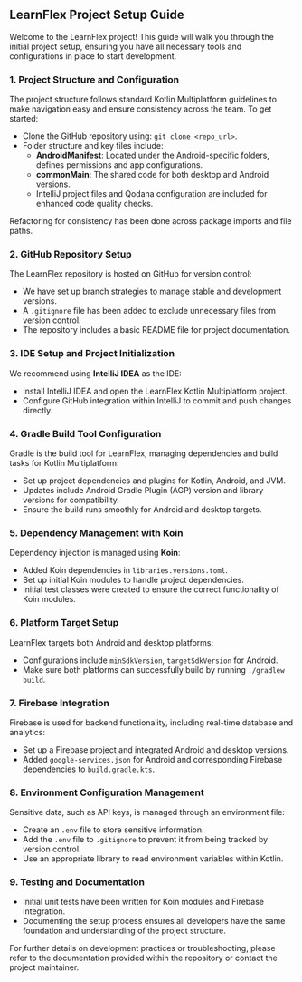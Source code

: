 ## LearnFlex Project Setup Guide

Welcome to the LearnFlex project! This guide will walk you through the initial project setup, ensuring you have all
necessary tools and configurations in place to start development.

### 1. **Project Structure and Configuration**

The project structure follows standard Kotlin Multiplatform guidelines to make navigation easy and ensure consistency
across the team. To get started:

- Clone the GitHub repository using: `git clone <repo_url>`.
- Folder structure and key files include:
    - **AndroidManifest**: Located under the Android-specific folders, defines permissions and app configurations.
    - **commonMain**: The shared code for both desktop and Android versions.
    - IntelliJ project files and Qodana configuration are included for enhanced code quality checks.

Refactoring for consistency has been done across package imports and file paths.

### 2. **GitHub Repository Setup**

The LearnFlex repository is hosted on GitHub for version control:

- We have set up branch strategies to manage stable and development versions.
- A `.gitignore` file has been added to exclude unnecessary files from version control.
- The repository includes a basic README file for project documentation.

### 3. **IDE Setup and Project Initialization**

We recommend using **IntelliJ IDEA** as the IDE:

- Install IntelliJ IDEA and open the LearnFlex Kotlin Multiplatform project.
- Configure GitHub integration within IntelliJ to commit and push changes directly.

### 4. **Gradle Build Tool Configuration**

Gradle is the build tool for LearnFlex, managing dependencies and build tasks for Kotlin Multiplatform:

- Set up project dependencies and plugins for Kotlin, Android, and JVM.
- Updates include Android Gradle Plugin (AGP) version and library versions for compatibility.
- Ensure the build runs smoothly for Android and desktop targets.

### 5. **Dependency Management with Koin**

Dependency injection is managed using **Koin**:

- Added Koin dependencies in `libraries.versions.toml`.
- Set up initial Koin modules to handle project dependencies.
- Initial test classes were created to ensure the correct functionality of Koin modules.

### 6. **Platform Target Setup**

LearnFlex targets both Android and desktop platforms:

- Configurations include `minSdkVersion`, `targetSdkVersion` for Android.
- Make sure both platforms can successfully build by running `./gradlew build`.

### 7. **Firebase Integration**

Firebase is used for backend functionality, including real-time database and analytics:

- Set up a Firebase project and integrated Android and desktop versions.
- Added `google-services.json` for Android and corresponding Firebase dependencies to `build.gradle.kts`.

### 8. **Environment Configuration Management**

Sensitive data, such as API keys, is managed through an environment file:

- Create an `.env` file to store sensitive information.
- Add the `.env` file to `.gitignore` to prevent it from being tracked by version control.
- Use an appropriate library to read environment variables within Kotlin.

### 9. **Testing and Documentation**

- Initial unit tests have been written for Koin modules and Firebase integration.
- Documenting the setup process ensures all developers have the same foundation and understanding of the project
  structure.

For further details on development practices or troubleshooting, please refer to the documentation provided within the
repository or contact the project maintainer.

